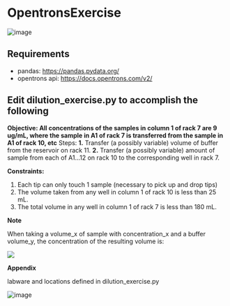 # OpentronsExercise
![image](https://user-images.githubusercontent.com/25331992/167935108-5e467555-71b7-4dcc-a207-43f5320f864b.png)

## Requirements

- pandas: https://pandas.pydata.org/
- opentrons api: https://docs.opentrons.com/v2/

## Edit dilution_exercise.py to accomplish the following
**Objective: All concentrations of the samples in column 1 of rack 7 are 9 ug/mL, where the sample in A1 of rack 7 is transferred from the sample in A1 of rack 10, etc**
Steps:
**1.** Transfer (a possibly variable) volume of buffer from the reservoir on rack 11.
**2.** Transfer (a possibly variable) amount of sample from each of A1...12 on rack 10 to the corresponding well in rack 7.

**Constraints:**
1. Each tip can only touch 1 sample (necessary to pick up and drop tips)
2. The volume taken from any well in column 1 of rack 10 is less than 25 mL.
3. The total volume in any well in column 1 of rack 7 is less than 180 mL.

**Note**

When taking a volume_x of sample with concentration_x and a buffer volume_y, the concentration of the resulting volume is:

<img src="https://render.githubusercontent.com/render/math?math=\mathrm{concentration}_z = \mathrm{concentration}_x\times\frac{\mathrm{volume}_x}{\mathrm{volume}_x \+ \mathrm{volume}_y}">


**Appendix**

labware and locations defined in dilution_exercise.py

![image](https://user-images.githubusercontent.com/25331992/167941364-2682cd35-5af5-4309-b6af-4a8045e976ae.png)
